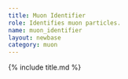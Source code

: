 ```yaml
---
title: Muon Identifier
role: Identifies muon particles.
name: muon_identifier
layout: newbase
category: muon
---
```

{% include title.md %}

